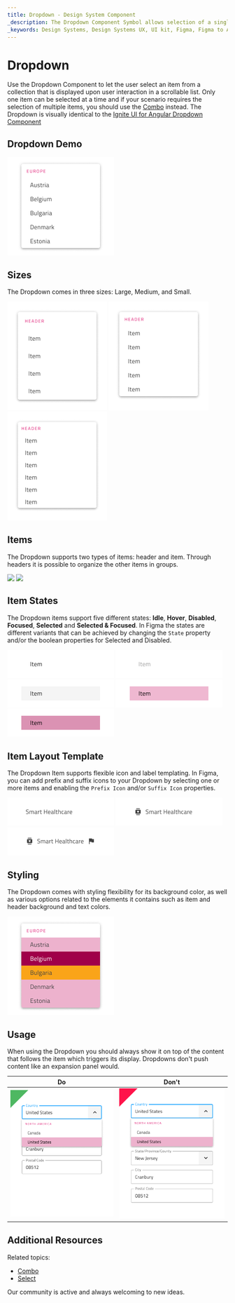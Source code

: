 ```yaml
---
title: Dropdown - Design System Component
_description: The Dropdown Component Symbol allows selection of a single item from a collection.
_keywords: Design Systems, Design Systems UX, UI kit, Figma, Figma to Angular, Export code from Figma, Figma to HTML, Figma HTML, Figma UI kits, Ignite UI for Angular, Angular, Angular Design System, Design Kits for Angular
---
```


# Dropdown

Use the Dropdown Component to let the user select an item from a collection that is displayed upon user interaction in a scrollable list. Only one item can be selected at a time and if your scenario requires the selection of multiple items, you should use the [Combo](combo.md) instead. The Dropdown is visually identical to the [Ignite UI for Angular Dropdown Component](https://www.infragistics.com/products/ignite-ui-angular/angular/components/drop_down.html)

## Dropdown Demo

<img class="responsive-img" src="../images/dropdown_demo.png" srcset="../images/dropdown_demo@2x.png 2x" />

## Sizes

The Dropdown comes in three sizes: Large, Medium, and Small.

<img class="responsive-img" src="../images/dropdown_large.png" srcset="../images/dropdown_large@2x.png 2x" />
<img class="responsive-img" src="../images/dropdown_medium.png" srcset="../images/dropdown_medium@2x.png 2x" />
<img class="responsive-img" src="../images/dropdown_small.png" srcset="../images/dropdown_small@2x.png 2x" />

## Items

The Dropdown supports two types of items: header and item. Through headers it is possible to organize the other items in groups.

<img class="responsive-img" src="../images/dropdown_header.png" srcset="../images/dropdown_header@2x.png 2x" />
<img class="responsive-img" src="../images/dropdown_item.png" srcset="../images/dropdown_item@2x.png 2x" />

## Item States

The Dropdown items support five different states: **Idle**, **Hover**, **Disabled**, **Focused**, **Selected** and **Selected & Focused**. In Figma the states are different variants that can be achieved by changing the `State` property and/or the boolean properties for Selected and Disabled.

<img class="responsive-img" src="../images/dropdown_item_idle.png" srcset="../images/dropdown_item_idle@2x.png 2x" />
<img class="responsive-img" src="../images/dropdown_item_disabled.png" srcset="../images/dropdown_item_disabled@2x.png 2x" />
<img class="responsive-img" src="../images/dropdown_item_focused.png" srcset="../images/dropdown_item_focused@2x.png 2x" />
<img class="responsive-img" src="../images/dropdown_item_selected.png" srcset="../images/dropdown_item_selected@2x.png 2x" />
<img class="responsive-img" src="../images/dropdown_item_selected_focused.png" srcset="../images/dropdown_item_selected_focused@2x.png 2x" />

## Item Layout Template

The Dropdown Item supports flexible icon and label templating. In Figma, you can add prefix and suffix icons to your Dropdown by selecting one or more items and enabling the `Prefix Icon` and/or `Suffix Icon` properties.

<img class="responsive-img" src="../images/dropdown_item_label.png" srcset="../images/dropdown_item_label@2x.png 2x" />
<img class="responsive-img" src="../images/dropdown_item_icon.png" srcset="../images/dropdown_item_icon@2x.png 2x" /> 
<img class="responsive-img" src="../images/dropdown_item_two_icons.png" srcset="../images/dropdown_item_two_icons@2x.png 2x" /> 

## Styling

The Dropdown comes with styling flexibility for its background color, as well as various options related to the elements it contains such as item and header background and text colors.

<img class="responsive-img" src="../images/dropdown_styling.png" srcset="../images/dropdown_styling@2x.png 2x" />

## Usage

When using the Dropdown you should always show it on top of the content that follows the item which triggers its display. Dropdowns don't push content like an expansion panel would.

| Do                                                                                 | Don't                                                                                  |
| ---------------------------------------------------------------------------------- | -------------------------------------------------------------------------------------- |
| <img class="responsive-img" src="../images/dropdown_do1.png" srcset="../images/dropdown_do1@2x.png 2x" /> | <img class="responsive-img" src="../images/dropdown_dont1.png" srcset="../images/dropdown_dont1@2x.png 2x" /> |

## Additional Resources

Related topics:

- [Combo](combo.md)
- [Select](select.md)
  <div class="divider--half"></div>

Our community is active and always welcoming to new ideas.
